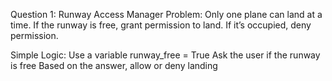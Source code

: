 Question 1: Runway Access Manager
Problem:
Only one plane can land at a time.
If the runway is free, grant permission to land.
If it’s occupied, deny permission.

Simple Logic:
Use a variable runway_free = True
Ask the user if the runway is free
Based on the answer, allow or deny landing